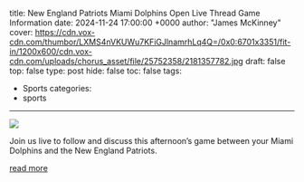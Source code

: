 title: New England Patriots Miami Dolphins Open Live Thread Game Information
date: 2024-11-24 17:00:00 +0000
author: "James McKinney"
cover: https://cdn.vox-cdn.com/thumbor/LXMS4nVKUWu7KFiGJlnamrhLq4Q=/0x0:6701x3351/fit-in/1200x600/cdn.vox-cdn.com/uploads/chorus_asset/file/25752358/2181357782.jpg
draft: false
top: false
type: post
hide: false
toc: false
tags:
  - Sports
categories:
  - sports
---

![](https://cdn.vox-cdn.com/thumbor/LXMS4nVKUWu7KFiGJlnamrhLq4Q=/0x0:6701x3351/fit-in/1200x600/cdn.vox-cdn.com/uploads/chorus_asset/file/25752358/2181357782.jpg)

Join us live to follow and discuss this afternoon’s game between your Miami Dolphins and the New England Patriots.

[read more](https://www.thephinsider.com/2024/11/24/24304670/new-england-patriots-miami-dolphins-open-live-thread-game-information)
